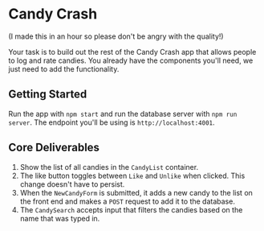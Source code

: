 # Candy Crash

(I made this in an hour so please don't be angry with the quality!)

Your task is to build out the rest of the Candy Crash app that allows people to log and rate candies. You already have the components you'll need, we just need to add the functionality.

## Getting Started

Run the app with `npm start` and run the database server with `npm run server`. The endpoint you'll be using is `http://localhost:4001`.

## Core Deliverables

1. Show the list of all candies in the `CandyList` container.
2. The like button toggles between `Like` and `Unlike` when clicked. This change doesn't have to persist.
3. When the `NewCandyForm` is submitted, it adds a new candy to the list on the front end and makes a `POST` request to add it to the database.
4. The `CandySearch` accepts input that filters the candies based on the name that was typed in.
